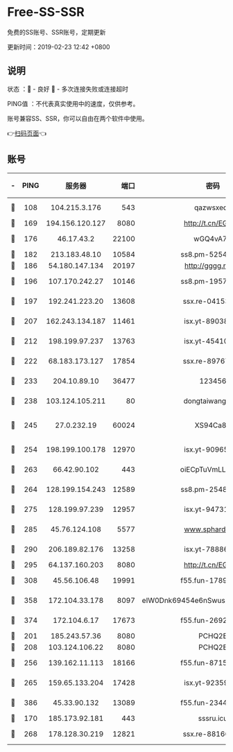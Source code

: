 # Free-SS-SSR

免费的SS账号、SSR账号，定期更新

更新时间：2019-02-23 12:42 +0800

## 说明

状态     ：🙂 - 良好 🙁 - 多次连接失败或连接超时

PING值   ：不代表真实使用中的速度，仅供参考。

账号兼容SS、SSR，你可以自由在两个软件中使用。

👉[扫码页面](https://liesauer.github.io/free-ss-ssr.github.io/)👈

## 账号

|-|PING|服务器|端口|密码|加密方式|区域|
|:----:|:----:|:-----:|-----:|:----:|:----:|:----:|
|🙂|108|104.215.3.176|543|qazwsxedc|aes-256-gcm|JP|
|🙂|169|194.156.120.127|8080|http://t.cn/EGJIyrl|rc4-md5|RU|
|🙂|176|46.17.43.2|22100|wGQ4vA7D|aes-256-gcm|RU|
|🙂|182|213.183.48.10|10584|ss8.pm-52546050|rc4-md5|RU|
|🙂|186|54.180.147.134|20197|http://gggg.rocks|chacha20|KR|
|🙂|196|107.170.242.27|10146|ss8.pm-19577834|aes-256-cfb|US|
|🙂|197|192.241.223.20|13608|ssx.re-04153947|aes-256-cfb|US|
|🙂|207|162.243.134.187|11461|isx.yt-89038787|aes-256-cfb|US|
|🙂|212|198.199.97.237|13763|isx.yt-45410727|aes-256-cfb|US|
|🙂|222|68.183.173.127|17854|ssx.re-89767953|aes-256-cfb|US|
|🙂|233|204.10.89.10|36477|123456|aes-256-cfb|US|
|🙂|238|103.124.105.211|80|dongtaiwang.com|aes-256-cfb|US|
|🙂|245|27.0.232.19|60024|XS94Ca8K|xchacha20-ietf-poly1305|HK|
|🙂|254|198.199.100.178|12970|isx.yt-90965243|aes-256-cfb|US|
|🙂|263|66.42.90.102|443|oiECpTuVmLLxk4Ts|aes-256-cfb|US|
|🙂|264|128.199.154.243|12589|ss8.pm-25483788|aes-256-cfb|SG|
|🙂|275|128.199.97.239|12957|isx.yt-94731774|aes-256-cfb|SG|
|🙂|285|45.76.124.108|5577|www.sphard.com|aes-256-cfb|AU|
|🙂|290|206.189.82.176|13258|isx.yt-78886970|aes-256-cfb|SG|
|🙂|295|64.137.160.203|8080|http://t.cn/EGJIyrl|rc4-md5|CA|
|🙂|308|45.56.106.48|19991|f55.fun-17890118|aes-256-cfb|US|
|🙂|358|172.104.33.178|8097|eIW0Dnk69454e6nSwuspv9DmS201tQ0D|aes-256-cfb|SG|
|🙂|374|172.104.6.17|17673|f55.fun-26926013|aes-256-cfb|US|
|🙂|201|185.243.57.36|8080|PCHQ2E|rc4-md5|US|
|🙂|208|103.124.106.22|8080|PCHQ2E|rc4-md5|US|
|🙂|256|139.162.11.113|18166|f55.fun-87155784|aes-256-cfb|SG|
|🙂|265|159.65.133.204|17428|isx.yt-92359106|aes-256-cfb|SG|
|🙂|386|45.33.90.132|13089|f55.fun-23448160|aes-256-cfb|US|
|🙁|170|185.173.92.181|443|sssru.icu|rc4-md5|RU|
|🙁|268|178.128.30.219|12821|ssx.re-88166677|aes-256-cfb|SG|

